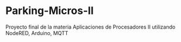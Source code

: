 # Parking-Micros-II
Proyecto final de la materia Aplicaciones de Procesadores II utilizando NodeRED, Arduino, MQTT
